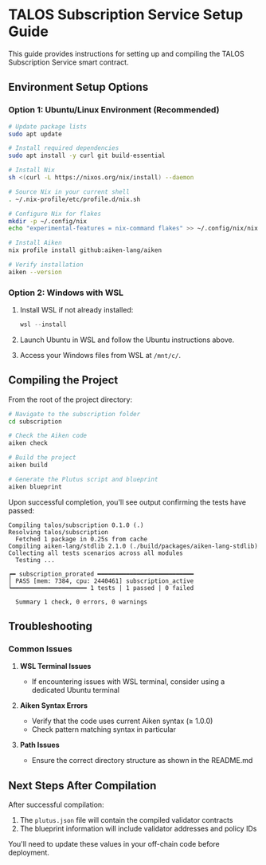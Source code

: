 # TALOS Subscription Service Setup Guide

This guide provides instructions for setting up and compiling the TALOS Subscription Service smart contract.

## Environment Setup Options

### Option 1: Ubuntu/Linux Environment (Recommended)

```bash
# Update package lists
sudo apt update

# Install required dependencies
sudo apt install -y curl git build-essential

# Install Nix
sh <(curl -L https://nixos.org/nix/install) --daemon

# Source Nix in your current shell
. ~/.nix-profile/etc/profile.d/nix.sh

# Configure Nix for flakes
mkdir -p ~/.config/nix
echo "experimental-features = nix-command flakes" >> ~/.config/nix/nix.conf

# Install Aiken
nix profile install github:aiken-lang/aiken

# Verify installation
aiken --version
```

### Option 2: Windows with WSL

1. Install WSL if not already installed:
   ```powershell
   wsl --install
   ```

2. Launch Ubuntu in WSL and follow the Ubuntu instructions above.

3. Access your Windows files from WSL at `/mnt/c/`.

## Compiling the Project

From the root of the project directory:

```bash
# Navigate to the subscription folder
cd subscription

# Check the Aiken code
aiken check

# Build the project
aiken build

# Generate the Plutus script and blueprint
aiken blueprint
```

Upon successful completion, you'll see output confirming the tests have passed:

```
Compiling talos/subscription 0.1.0 (.)
Resolving talos/subscription
  Fetched 1 package in 0.25s from cache
Compiling aiken-lang/stdlib 2.1.0 (./build/packages/aiken-lang-stdlib)
Collecting all tests scenarios across all modules
  Testing ...

┍━ subscription_prorated ━━━━━━━━━━━━━━━━━━━━━━━━━━━
│ PASS [mem: 7384, cpu: 2440461] subscription_active
┕━━━━━━━━━━━━━━━━━━━━━ 1 tests | 1 passed | 0 failed

  Summary 1 check, 0 errors, 0 warnings
```

## Troubleshooting

### Common Issues

1. **WSL Terminal Issues**
   - If encountering issues with WSL terminal, consider using a dedicated Ubuntu terminal

2. **Aiken Syntax Errors**
   - Verify that the code uses current Aiken syntax (≥ 1.0.0)
   - Check pattern matching syntax in particular

3. **Path Issues**
   - Ensure the correct directory structure as shown in the README.md

## Next Steps After Compilation

After successful compilation:

1. The `plutus.json` file will contain the compiled validator contracts
2. The blueprint information will include validator addresses and policy IDs

You'll need to update these values in your off-chain code before deployment. 